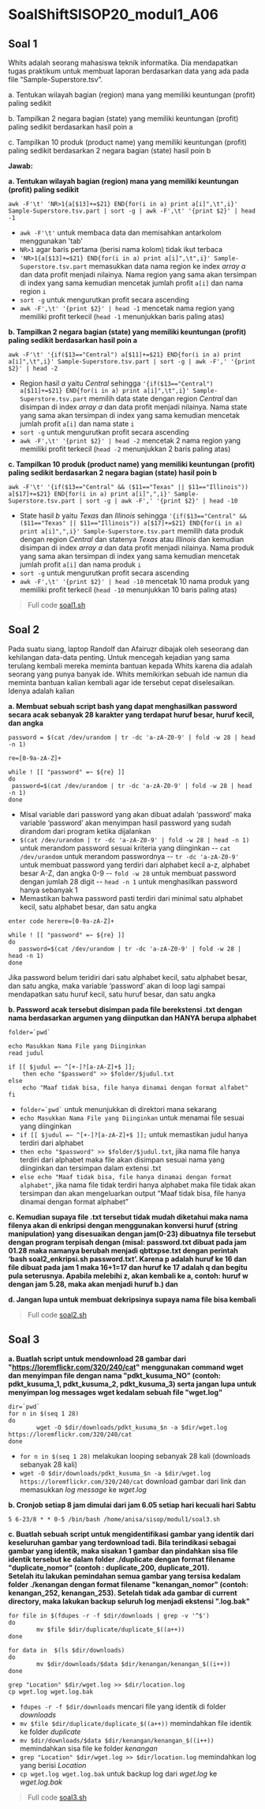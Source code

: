 # SoalShiftSISOP20_modul1_A06

## Soal 1
Whits adalah seorang mahasiswa teknik informatika. Dia mendapatkan tugas praktikum untuk membuat laporan berdasarkan data yang ada pada file “Sample-Superstore.tsv”.

a. Tentukan wilayah bagian (region) mana yang memiliki keuntungan (profit) paling sedikit

b. Tampilkan 2 negara bagian (state) yang memiliki keuntungan (profit) paling sedikit berdasarkan hasil poin a

c. Tampilkan 10 produk (product name) yang memiliki keuntungan (profit) paling sedikit berdasarkan 2 negara bagian (state) hasil poin b

**Jawab:** 

**a. Tentukan wilayah bagian (region) mana yang memiliki keuntungan (profit) paling sedikit**

```
awk -F'\t' 'NR>1{a[$13]+=$21} END{for(i in a) print a[i]",\t",i}' Sample-Superstore.tsv.part | sort -g | awk -F',\t' '{print $2}' | head -1
```
 - ``` awk -F'\t' ``` untuk membaca data dan memisahkan antarkolom menggunakan 'tab'
 - ``` NR>1 ``` agar baris pertama (berisi nama kolom) tidak ikut terbaca
 - ``` 'NR>1{a[$13]+=$21} END{for(i in a) print a[i]",\t",i}' Sample-Superstore.tsv.part ``` memasukkan data nama region ke index *array a* dan data profit menjadi nilainya. Nama region yang sama akan tersimpan di index yang sama kemudian mencetak jumlah profit ``` a[i] ``` dan nama region ``` i ```
 - ``` sort -g ``` untuk mengurutkan profit secara ascending
 - ``` awk -F',\t' '{print $2}' | head -1 ``` mencetak nama region yang memiliki profit terkecil (``` head -1 ``` menunjukkan baris paling atas)
 
 **b. Tampilkan 2 negara bagian (state) yang memiliki keuntungan (profit) paling sedikit berdasarkan hasil poin a**
 ```
 awk -F'\t' '{if($13=="Central") a[$11]+=$21} END{for(i in a) print a[i]",\t",i}' Sample-Superstore.tsv.part | sort -g | awk -F',' '{print $2}' | head -2
 ```
 - Region hasil *a* yaitu *Central* sehingga ``` '{if($13=="Central") a[$11]+=$21} END{for(i in a) print a[i]",\t",i}' Sample-Superstore.tsv.part ``` memilih data state dengan region *Central* dan disimpan di index *array a* dan data profit menjadi nilainya. Nama state yang sama akan tersimpan di index yang sama kemudian mencetak jumlah profit ``` a[i] ``` dan nama state ``` i ```
 - ``` sort -g ``` untuk mengurutkan profit secara ascending
 - ``` awk -F',\t' '{print $2}' | head -2 ``` mencetak 2 nama region yang memiliki profit terkecil (``` head -2 ``` menunjukkan 2 baris paling atas)

**c. Tampilkan 10 produk (product name) yang memiliki keuntungan (profit) paling sedikit berdasarkan 2 negara bagian (state) hasil poin b**
```
awk -F'\t' '{if($13=="Central" && ($11=="Texas" || $11=="Illinois")) a[$17]+=$21} END{for(i in a) print a[i]",",i}' Sample-Superstore.tsv.part | sort -g | awk -F',' '{print $2}' | head -10
```
 - State hasil *b* yaitu *Texas* dan *Illinois* sehingga ``` '{if($13=="Central" && ($11=="Texas" || $11=="Illinois")) a[$17]+=$21} END{for(i in a) print a[i]",",i}' Sample-Superstore.tsv.part ``` memilih data produk dengan region *Central* dan statenya *Texas* atau *Illinois* dan kemudian disimpan di index *array a* dan data profit menjadi nilainya. Nama produk yang sama akan tersimpan di index yang sama kemudian mencetak jumlah profit ``` a[i] ``` dan nama produk ``` i ```
 -  ``` sort -g ``` untuk mengurutkan profit secara ascending
 - ``` awk -F',\t' '{print $2}' | head -10 ``` mencetak 10 nama produk yang memiliki profit terkecil (``` head -10 ``` menunjukkan 10 baris paling atas)

> Full code [soal1.sh](https://github.com/redruby1/SoalShiftSISOP20_modul1_A06/blob/master/soal1/soal1.sh)

## Soal 2
Pada suatu siang, laptop Randolf dan Afairuzr dibajak oleh seseorang dan kehilangan data-data penting. Untuk mencegah kejadian yang sama terulang kembali mereka meminta bantuan kepada Whits karena dia adalah seorang yang punya banyak ide. Whits memikirkan sebuah ide namun dia meminta bantuan kalian kembali agar ide tersebut cepat diselesaikan.
Idenya adalah kalian

**a. Membuat sebuah script bash yang dapat menghasilkan password secara acak sebanyak 28 karakter yang terdapat huruf besar, huruf kecil, dan angka**

```
password = $(cat /dev/urandom | tr -dc 'a-zA-Z0-9' | fold -w 28 | head -n 1)

re=[0-9a-zA-Z]+

while ! [[ "password" =~ ${re} ]]
do
 password=$(cat /dev/urandom | tr -dc 'a-zA-Z0-9' | fold -w 28 | head -n 1)
done
```

 - Misal variable dari password yang akan dibuat adalah ‘password’ maka variable ‘password’ akan menyimpan hasil password yang sudah dirandom dari program ketika dijalankan
 - ``` $(cat /dev/urandom | tr -dc 'a-zA-Z0-9' | fold -w 28 | head -n 1)  ``` untuk merandom password sesuai kriteria yang diinginkan
 -- ``` cat /dev/urandom ``` untuk merandom passwordnya
 -- ``` tr -dc 'a-zA-Z0-9' ``` untuk membuat password yang terdiri dari alphabet kecil a-z, alphabet besar A-Z, dan angka 0-9
 -- ``` fold -w 28 ``` untuk membuat password dengan jumlah 28 digit
 -- ``` head -n 1 ``` untuk menghasilkan password hanya sebanyak 1
 - Memastikan bahwa password pasti terdiri dari minimal satu alphabet kecil, satu alphabet besar, dan satu angka
 ``` 
enter code herere=[0-9a-zA-Z]+
 
while ! [[ "password" =~ ${re} ]]
do
	password=$(cat /dev/urandom | tr -dc 'a-zA-Z0-9' | fold -w 28 | head -n 1)
done
```
Jika password belum teridiri dari satu alphabet kecil, satu alphabet besar, dan satu angka, maka variable ‘password’ akan di loop lagi sampai mendapatkan satu huruf kecil, satu huruf besar, dan satu angka

**b. Password acak tersebut disimpan pada file berekstensi .txt dengan nama berdasarkan argumen yang diinputkan dan HANYA berupa alphabet**
```
folder=`pwd`

echo Masukkan Nama File yang Diinginkan
read judul

if [[ $judul =~ ^[+-]?[a-zA-Z]+$ ]];
	then echo "$password" >> $folder/$judul.txt
else 
	echo "Maaf tidak bisa, file hanya dinamai dengan format alfabet"
fi
```
-   ``` folder=`pwd` ``` untuk menunjukkan di direktori mana sekarang
-   ``` echo Masukkan Nama File yang Diinginkan ``` untuk menamai file sesuai yang diinginkan
-   ``` if [[ $judul =~ ^[+-]?[a-zA-Z]+$ ]]; ``` untuk memastikan judul hanya terdiri dari alphabet
-   ``` then echo "$password" >> $folder/$judul.txt ```, jika nama file hanya terdiri dari alphabet maka file akan disimpan sesuai nama yang diinginkan dan tersimpan dalam extensi .txt
-   ``` else echo "Maaf tidak bisa, file hanya dinamai dengan format alphabet" ```, jika nama file tidak terdiri hanya alphabet maka file tidak akan tersimpan dan akan mengeluarkan output “Maaf tidak bisa, file hanya dinamai dengan format alphabet”

**c. Kemudian supaya file .txt tersebut tidak mudah diketahui maka nama filenya akan di enkripsi dengan menggunakan konversi huruf (string manipulation) yang disesuaikan dengan jam(0-23) dibuatnya file tersebut dengan program terpisah dengan (misal: password.txt dibuat pada jam 01.28 maka namanya berubah menjadi qbttxpse.txt dengan perintah ‘bash soal2_enkripsi.sh password.txt’. Karena p adalah huruf ke 16 dan file dibuat pada jam 1 maka 16+1=17 dan huruf ke 17 adalah q dan begitu pula seterusnya. Apabila melebihi z, akan kembali ke a, contoh: huruf w dengan jam 5.28, maka akan menjadi huruf b.) dan**

**d. Jangan lupa untuk membuat dekripsinya supaya nama file bisa kembali**

> Full code [soal2.sh](https://github.com/redruby1/SoalShiftSISOP20_modul1_A06/blob/master/soal2/soal2.sh)

## Soal 3
**a. Buatlah script untuk mendownload 28 gambar dari "https://loremflickr.com/320/240/cat" menggunakan command wget dan menyimpan file dengan nama "pdkt_kusuma_NO" (contoh: pdkt_kusuma_1, pdkt_kusuma_2, pdkt_kusuma_3) serta jangan lupa untuk menyimpan log messages wget kedalam sebuah file "wget.log"**
```
dir=`pwd`
for n in $(seq 1 28)
do
        wget -O $dir/downloads/pdkt_kusuma_$n -a $dir/wget.log https://loremflickr.com/320/240/cat
done
```

 - ``` for n in $(seq 1 28) ``` melakukan looping sebanyak 28 kali (downloads sebanyak 28 kali)
 - ``` wget -O $dir/downloads/pdkt_kusuma_$n -a $dir/wget.log https://loremflickr.com/320/240/cat ``` download gambar dari link dan memasukkan *log message* ke *wget.log*

**b. Cronjob setiap 8 jam dimulai dari jam 6.05 setiap hari kecuali hari Sabtu**
```
5 6-23/8 * * 0-5 /bin/bash /home/anisa/sisop/modul1/soal3.sh
```
**c. Buatlah sebuah script untuk mengidentifikasi gambar yang identik dari keseluruhan gambar yang terdownload tadi. Bila terindikasi sebagai gambar yang identik, maka sisakan 1 gambar dan pindahkan sisa file identik tersebut ke dalam folder ./duplicate dengan format filename "duplicate_nomor" (contoh : duplicate_200, duplicate_201).              
Setelah itu lakukan pemindahan semua gambar yang tersisa kedalam folder ./kenangan dengan format filename "kenangan_nomor" (contoh: kenangan_252, kenangan_253). Setelah tidak ada gambar di current directory​, maka lakukan backup seluruh log menjadi ekstensi ".log.bak"**
```
for file in $(fdupes -r -f $dir/downloads | grep -v '^$')
do
        mv $file $dir/duplicate/duplicate_$((a++))
done

for data in  $(ls $dir/downloads)
do
        mv $dir/downloads/$data $dir/kenangan/kenangan_$((i++))
done

grep "Location" $dir/wget.log >> $dir/location.log
cp wget.log wget.log.bak
```

 - ``` fdupes -r -f $dir/downloads ``` mencari file yang identik di folder *downloads*
 - ``` mv $file $dir/duplicate/duplicate_$((a++)) ``` memindahkan file identik ke folder *duplicate*
 - ``` mv $dir/downloads/$data $dir/kenangan/kenangan_$((i++)) ``` memindahkan sisa file ke folder *kenangan*
 - ``` grep "Location" $dir/wget.log >> $dir/location.log ``` memindahkan log yang berisi *Location*
 - ``` cp wget.log wget.log.bak ``` untuk backup log dari *wget.log* ke *wget.log.bak*
 
> Full code [soal3.sh](https://github.com/redruby1/SoalShiftSISOP20_modul1_A06/blob/master/soal3/soal3.sh)




<!--stackedit_data:
eyJoaXN0b3J5IjpbODM3NTEzOTM0XX0=
-->
